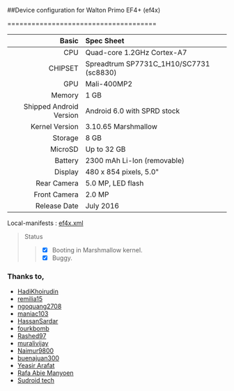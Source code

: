 ##Device configuration for Walton Primo EF4+ (ef4x)

=====================================

Basic   | Spec Sheet
-------:|:-------------------------
CPU     | Quad-core 1.2GHz Cortex-A7
CHIPSET | Spreadtrum SP7731C_1H10/SC7731 (sc8830)
GPU     | Mali-400MP2
Memory  | 1 GB
Shipped Android Version | Android 6.0 with SPRD stock
Kernel Version | 3.10.65 Marshmallow
Storage | 8 GB
MicroSD | Up to 32 GB
Battery | 2300 mAh Li-Ion (removable)
Display | 480 x 854 pixels, 5.0"
Rear Camera  | 5.0 MP, LED flash
Front Camera | 2.0 MP
Release Date | July 2016

Local-manifests : [ef4x.xml](https://github.com/Parthib24/android_local_manifests)

> Status
>> - [x] Booting in Marshmallow kernel.
>> - [x] Buggy.

### Thanks to,
 * [HadiKhoirudin](https://github.com/HadiKhoirudin)
 * [remilia15](https://github.com/remilia15)
 * [ngoquang2708](https://github.com/ngoquang2708)
 * [maniac103](https://github.com/maniac103)
 * [HassanSardar](https://github.com/HassanSardar)
 * [fourkbomb](https://github.com/fourkbomb)
 * [Rashed97](https://github.com/Rashed97)
 * [muralivijay](https://github.com/muralivijay)
 * [Naimur9800](https://github.com/Naimur9800)
 * [buenajuan300](https://github.com/buenajuan300)
 * [Yeasir Arafat](https://www.facebook.com/yeasir.official)
 * [Rafa Abie Manyoen](https://www.facebook.com/cahgantengbingitz)
 * [Sudroid tech](https://www.facebook.com/groups/sudroid.tech)
